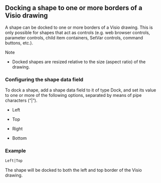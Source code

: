 ## Docking a shape to one or more borders of a Visio drawing

A shape can be docked to one or more borders of a Visio drawing. This is only possible for shapes that act as controls (e.g. web browser controls, parameter controls, child item containers, SetVar controls, command buttons, etc.).

> [!NOTE]
> -  Docked shapes are resized relative to the size (aspect ratio) of the drawing.

### Configuring the shape data field

To dock a shape, add a shape data field to it of type Dock, and set its value to one or more of the following options, separated by means of pipe characters (“\|”).

- Left

- Top

- Right

- Bottom

### Example

```txt
Left|Top
```

The shape will be docked to both the left and top border of the Visio drawing.
